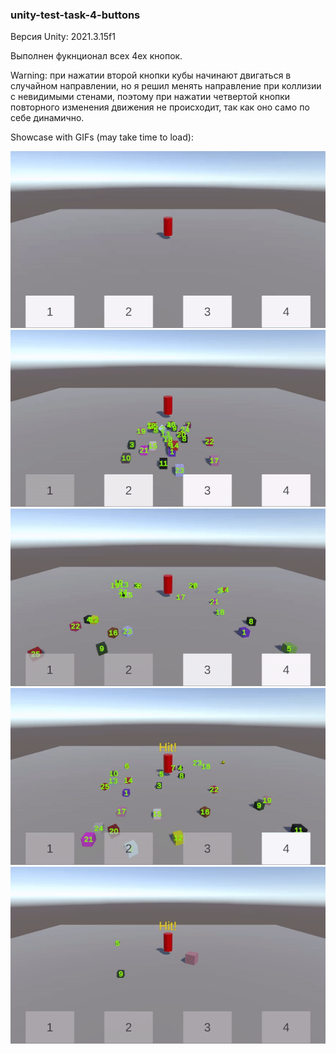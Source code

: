 ﻿### unity-test-task-4-buttons

Версия Unity: 2021.3.15f1

Выполнен фукнционал всех 4ех кнопок.

Warning: при нажатии второй кнопки кубы начинают двигаться в случайном
направлении, но я решил менять направление при коллизии с невидимыми стенами,
поэтому при нажатии четвертой кнопки повторного изменения движения не происходит,
так как оно само по себе динамично.

Showcase with GIFs (may take time to load):

![Alt Text](Showcase/show_1.gif)
![Alt Text](Showcase/show_2.gif)
![Alt Text](Showcase/show_3.gif)
![Alt Text](Showcase/show_4.gif)
![Alt Text](Showcase/show_4-2.gif)